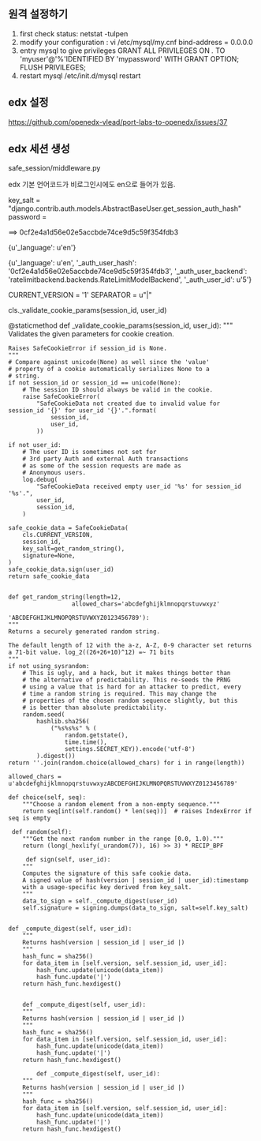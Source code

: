 ## 원격 설정하기

1. first check status:
    netstat -tulpen
2. modify your configuration :
    vi /etc/mysql/my.cnf
    bind-address = 0.0.0.0
3. entry mysql to give privileges
    GRANT ALL PRIVILEGES ON *.* TO 'myuser'@'%'IDENTIFIED BY 'mypassword' WITH GRANT OPTION;
    FLUSH PRIVILEGES;
4. restart mysql
    /etc/init.d/mysql restart
    
## edx 설정 

https://github.com/openedx-vlead/port-labs-to-openedx/issues/37    

## edx 세션 생성

safe_session/middleware.py

edx 기본 언어코드가 비로그인시에도 en으로 들어가 있음.

key_salt = "django.contrib.auth.models.AbstractBaseUser.get_session_auth_hash"
password = 

==> 0cf2e4a1d56e02e5accbde74ce9d5c59f354fdb3

{u'_language': u'en'}

{u'_language': u'en', '_auth_user_hash': '0cf2e4a1d56e02e5accbde74ce9d5c59f354fdb3', '_auth_user_backend': 'ratelimitbackend.backends.RateLimitModelBackend', '_auth_user_id': u'5'}



CURRENT_VERSION = '1'
SEPARATOR = u"|"

cls._validate_cookie_params(session_id, user_id)

 @staticmethod
 def _validate_cookie_params(session_id, user_id):
    """
    Validates the given parameters for cookie creation.

    Raises SafeCookieError if session_id is None.
    """
    # Compare against unicode(None) as well since the 'value'
    # property of a cookie automatically serializes None to a
    # string.
    if not session_id or session_id == unicode(None):
        # The session ID should always be valid in the cookie.
        raise SafeCookieError(
            "SafeCookieData not created due to invalid value for session_id '{}' for user_id '{}'.".format(
                session_id,
                user_id,
            ))

    if not user_id:
        # The user ID is sometimes not set for
        # 3rd party Auth and external Auth transactions
        # as some of the session requests are made as
        # Anonymous users.
        log.debug(
            "SafeCookieData received empty user_id '%s' for session_id '%s'.",
            user_id,
            session_id,
        )

    safe_cookie_data = SafeCookieData(
        cls.CURRENT_VERSION,
        session_id,
        key_salt=get_random_string(),
        signature=None,
    )
    safe_cookie_data.sign(user_id)
    return safe_cookie_data
    
    
    def get_random_string(length=12,
                      allowed_chars='abcdefghijklmnopqrstuvwxyz'
                                    'ABCDEFGHIJKLMNOPQRSTUVWXYZ0123456789'):
    """
    Returns a securely generated random string.

    The default length of 12 with the a-z, A-Z, 0-9 character set returns
    a 71-bit value. log_2((26+26+10)^12) =~ 71 bits
    """
    if not using_sysrandom:
        # This is ugly, and a hack, but it makes things better than
        # the alternative of predictability. This re-seeds the PRNG
        # using a value that is hard for an attacker to predict, every
        # time a random string is required. This may change the
        # properties of the chosen random sequence slightly, but this
        # is better than absolute predictability.
        random.seed(
            hashlib.sha256(
                ("%s%s%s" % (
                    random.getstate(),
                    time.time(),
                    settings.SECRET_KEY)).encode('utf-8')
            ).digest())
    return ''.join(random.choice(allowed_chars) for i in range(length))
    
    allowed_chars = u'abcdefghijklmnopqrstuvwxyzABCDEFGHIJKLMNOPQRSTUVWXYZ0123456789'
    
    def choice(self, seq):
        """Choose a random element from a non-empty sequence."""
        return seq[int(self.random() * len(seq))]  # raises IndexError if seq is empty
    
     def random(self):
        """Get the next random number in the range [0.0, 1.0)."""
        return (long(_hexlify(_urandom(7)), 16) >> 3) * RECIP_BPF
        
         def sign(self, user_id):
        """
        Computes the signature of this safe cookie data.
        A signed value of hash(version | session_id | user_id):timestamp
        with a usage-specific key derived from key_salt.
        """
        data_to_sign = self._compute_digest(user_id)
        self.signature = signing.dumps(data_to_sign, salt=self.key_salt)        
        
        
    def _compute_digest(self, user_id):
        """
        Returns hash(version | session_id | user_id |)
        """
        hash_func = sha256()
        for data_item in [self.version, self.session_id, user_id]:
            hash_func.update(unicode(data_item))
            hash_func.update('|')
        return hash_func.hexdigest() 
        
        
        def _compute_digest(self, user_id):
        """
        Returns hash(version | session_id | user_id |)
        """
        hash_func = sha256()
        for data_item in [self.version, self.session_id, user_id]:
            hash_func.update(unicode(data_item))
            hash_func.update('|')
        return hash_func.hexdigest()
        
            def _compute_digest(self, user_id):
        """
        Returns hash(version | session_id | user_id |)
        """
        hash_func = sha256()
        for data_item in [self.version, self.session_id, user_id]:
            hash_func.update(unicode(data_item))
            hash_func.update('|')
        return hash_func.hexdigest()
        
        
        
        
